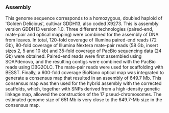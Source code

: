 ### Assembly

This genome sequence corresponds to a homozygous, doubled haploid of
'Golden Delicious', cultivar GDDH13, also coded X9273. This is assembly
version GDDH13 version 1.0. Three different technologies (paired-end,
mate-pair and optical mapping) were combined for the assembly of DNA
from leaves. In total, 120-fold coverage of Illumina paired-end reads
(72 Gb), 80-fold coverage of Illumina Nextera mate-pair reads (58 Gb,
insert sizes 2, 5 and 10 kb) and 35-fold coverage of PacBio sequencing
data (24 Gb) were obtained. Paired-end reads were first assembled using
SOAPdenovo, and the resulting contigs were combined with the PacBio
reads using DBG2OLC. The mate-pair reads were used for scaffolding with
BESST. Finally, a 600-fold coverage BioNano optical map was integrated
to generate a consensus map that resulted in an assembly of 649.7 Mb.
This consensus map was then used for the hybrid assembly with the
corrected scaffolds, which, together with SNPs derived from a
high-density genetic linkage map, allowed the construction of the 17
pseud-chromosomes. The estimated genome size of 651 Mb is very close to
the 649.7-Mb size in the consensus map.
